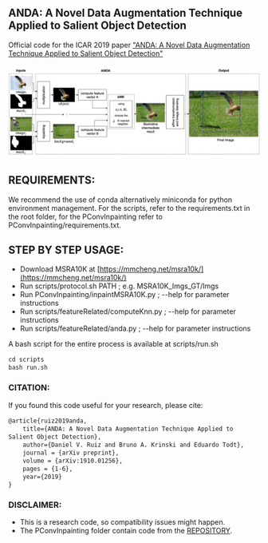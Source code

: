## ANDA:  A Novel Data Augmentation Technique Applied to Salient Object Detection
Official code for the ICAR 2019 paper ["ANDA:  A Novel Data Augmentation Technique Applied to Salient Object Detection"](https://arxiv.org/abs/1910.01256)

<p align="center">
<img src="./documentation/flowchart.jpg">
</p>

## REQUIREMENTS:
We recommend the use of conda alternatively miniconda for python environment management. For the scripts, refer to the requirements.txt in the root folder, for the PConvInpainting refer to PConvInpainting/requirements.txt.


## STEP BY STEP USAGE:

- Download MSRA10K at [https://mmcheng.net/msra10k/](https://mmcheng.net/msra10k/)
- Run scripts/protocol.sh PATH ; e.g. MSRA10K_Imgs_GT/Imgs
- Run PConvInpainting/inpaintMSRA10K.py ; --help for parameter instructions
- Run scripts/featureRelated/computeKnn.py ; --help for parameter instructions
- Run scripts/featureRelated/anda.py ; --help for parameter instructions

A bash script for the entire process is available at scripts/run.sh

```
cd scripts
bash run.sh
```

### CITATION:
If you found this code useful for your research, please cite:
```
@article{ruiz2019anda,
    title={ANDA: A Novel Data Augmentation Technique Applied to Salient Object Detection},
    author={Daniel V. Ruiz and Bruno A. Krinski and Eduardo Todt},
    journal = {arXiv preprint},
    volume = {arXiv:1910.01256},
    pages = {1-6},
    year={2019}
}
```

### DISCLAIMER:

- This is a research code, so compatibility issues might happen.
- The PConvInpainting folder contain code from the [REPOSITORY](https://github.com/MathiasGruber/PConv-Keras).
